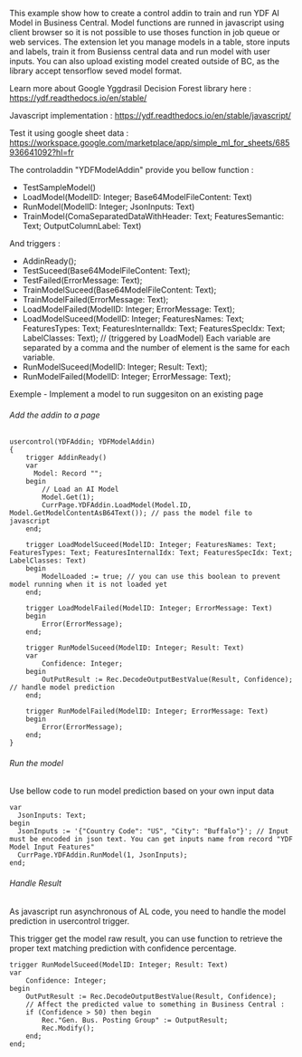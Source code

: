 This example show how to create a control addin to train and run YDF AI Model in Business Central.
Model functions are runned in javascript using client browser so it is not possible to use thoses function in job queue or web services.
The extension let you manage models in a table, store inputs and labels, train it from Busienss central data and run model with user inputs. 
You can also upload existing model created outside of BC, as the library accept tensorflow seved model format.

Learn more about Google Yggdrasil Decision Forest library here : 
https://ydf.readthedocs.io/en/stable/

Javascript implementation : 
https://ydf.readthedocs.io/en/stable/javascript/

Test it using google sheet data : 
https://workspace.google.com/marketplace/app/simple_ml_for_sheets/685936641092?hl=fr

The controladdin "YDFModelAddin" provide you bellow function :

- TestSampleModel()
- LoadModel(ModelID: Integer; Base64ModelFileContent: Text)
- RunModel(ModelID: Integer; JsonInputs: Text)
- TrainModel(ComaSeparatedDataWithHeader: Text; FeaturesSemantic: Text; OutputColumnLabel: Text)

And triggers :

- AddinReady();
- TestSuceed(Base64ModelFileContent: Text); 
- TestFailed(ErrorMessage: Text); 
- TrainModelSuceed(Base64ModelFileContent: Text);
- TrainModelFailed(ErrorMessage: Text); 
- LoadModelFailed(ModelID: Integer; ErrorMessage: Text);
- LoadModelSuceed(ModelID: Integer; FeaturesNames: Text; FeaturesTypes: Text; FeaturesInternalIdx: Text; FeaturesSpecIdx: Text; LabelClasses: Text); // (triggered by LoadModel) Each variable are separated by a comma and the number of element is the same for each variable.
- RunModelSuceed(ModelID: Integer; Result: Text);
- RunModelFailed(ModelID: Integer; ErrorMessage: Text);

Exemple - Implement a model to run suggesiton on an existing page

###### Add the addin to a page ####

```
usercontrol(YDFAddin; YDFModelAddin)
{
    trigger AddinReady()
    var
      Model: Record "";
    begin
        // Load an AI Model
        Model.Get(1);
        CurrPage.YDFAddin.LoadModel(Model.ID, Model.GetModelContentAsB64Text()); // pass the model file to javascript
    end;

    trigger LoadModelSuceed(ModelID: Integer; FeaturesNames: Text; FeaturesTypes: Text; FeaturesInternalIdx: Text; FeaturesSpecIdx: Text; LabelClasses: Text)
    begin
        ModelLoaded := true; // you can use this boolean to prevent model running when it is not loaded yet
    end;

    trigger LoadModelFailed(ModelID: Integer; ErrorMessage: Text)
    begin
        Error(ErrorMessage);
    end;

    trigger RunModelSuceed(ModelID: Integer; Result: Text)
    var
        Confidence: Integer;
    begin
        OutPutResult := Rec.DecodeOutputBestValue(Result, Confidence); // handle model prediction
    end;

    trigger RunModelFailed(ModelID: Integer; ErrorMessage: Text)
    begin
        Error(ErrorMessage);
    end;
}
```


###### Run the model ######

Use bellow code to run model prediction based on your own input data

```
var
  JsonInputs: Text;
begin
  JsonInputs := '{"Country Code": "US", "City": "Buffalo"}'; // Input must be encoded in json text. You can get inputs name from record "YDF Model Input Features"
  CurrPage.YDFAddin.RunModel(1, JsonInputs);
end;
```

###### Handle Result ######

As javascript run asynchronous of AL code, you need to handle the model prediction in usercontrol trigger.

This trigger get the model raw result, you can use function to retrieve the proper text matching prediction with confidence percentage.


```
trigger RunModelSuceed(ModelID: Integer; Result: Text)
var
    Confidence: Integer;
begin
    OutPutResult := Rec.DecodeOutputBestValue(Result, Confidence);
    // Affect the predicted value to something in Business Central :
    if (Confidence > 50) then begin
        Rec."Gen. Bus. Posting Group" := OutputResult;
        Rec.Modify();
    end;
end;
```

